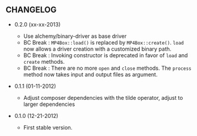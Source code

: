 CHANGELOG
---------

* 0.2.0 (xx-xx-2013)

  * Use alchemy/binary-driver as base driver
  * BC Break : `MP4Box::load()` is replaced by `MP4Box::create()`. `load` now
    allows a driver creation with a customized binary path.
  * BC Break : Invoking constructor is deprecated in favor of `load` and `create`
    methods.
  * BC Break : There are no more `open` and `close` methods. The `process` method
    now takes input and output files as argument.

* 0.1.1 (01-11-2012)

  * Adjust composer dependencies with the tilde operator, adjust to larger dependencies

* 0.1.0 (12-21-2012)

  * First stable version.
